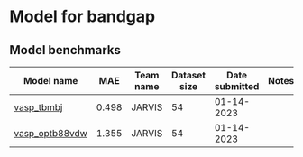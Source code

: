 # Model for bandgap

<h2>Model benchmarks</h2>

<table style="width:100%" id="j_table">
 <thead>
  <tr>
    <th>Model name</th>
    <th>MAE</th>
    <th>Team name</th>
    <th>Dataset size</th>
    <th>Date submitted</th>
    <th>Notes</th>
  </tr>
 </thead>
<!--table_content--><tr><td><a href="https://github.com/usnistgov/alignn" target="_blank">vasp_tbmbj</a></td><td>0.498</td><td>JARVIS</td><td>54</td><td>01-14-2023</td><td></td></tr><!--table_content--><tr><td><a href="https://github.com/usnistgov/alignn" target="_blank">vasp_optb88vdw</a></td><td>1.355</td><td>JARVIS</td><td>54</td><td>01-14-2023</td><td></td></tr><!--table_content-->
</table>